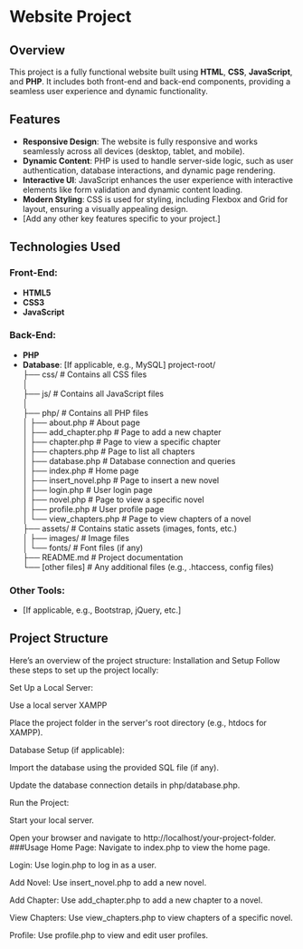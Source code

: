 # Website Project

## Overview
This project is a fully functional website built using **HTML**, **CSS**, **JavaScript**, and **PHP**. It includes both front-end and back-end components, providing a seamless user experience and dynamic functionality.

## Features
- **Responsive Design**: The website is fully responsive and works seamlessly across all devices (desktop, tablet, and mobile).
- **Dynamic Content**: PHP is used to handle server-side logic, such as user authentication, database interactions, and dynamic page rendering.
- **Interactive UI**: JavaScript enhances the user experience with interactive elements like form validation and dynamic content loading.
- **Modern Styling**: CSS is used for styling, including Flexbox and Grid for layout, ensuring a visually appealing design.
- [Add any other key features specific to your project.]

## Technologies Used
### Front-End:
- **HTML5**
- **CSS3**
- **JavaScript**

### Back-End:
- **PHP**
- **Database**: [If applicable, e.g., MySQL]
project-root/  
├── css/                  # Contains all CSS files  
│    
├── js/                   # Contains all JavaScript files  
│  
├── php/                  # Contains all PHP files  
│   ├── about.php         # About page  
│   ├── add_chapter.php   # Page to add a new chapter  
│   ├── chapter.php       # Page to view a specific chapter  
│   ├── chapters.php      # Page to list all chapters  
│   ├── database.php      # Database connection and queries  
│   ├── index.php         # Home page  
│   ├── insert_novel.php  # Page to insert a new novel  
│   ├── login.php         # User login page  
│   ├── novel.php         # Page to view a specific novel  
│   ├── profile.php       # User profile page  
│   └── view_chapters.php # Page to view chapters of a novel  
├── assets/               # Contains static assets (images, fonts, etc.)  
│   ├── images/           # Image files  
│   └── fonts/            # Font files (if any)  
├── README.md             # Project documentation  
└── [other files]         # Any additional files (e.g., .htaccess, config files)  
### Other Tools:
- [If applicable, e.g., Bootstrap, jQuery, etc.]

## Project Structure
Here’s an overview of the project structure:
Installation and Setup
Follow these steps to set up the project locally:
 
Set Up a Local Server:

Use a local server XAMPP

Place the project folder in the server's root directory (e.g., htdocs for XAMPP).

Database Setup (if applicable):

Import the database using the provided SQL file (if any).

Update the database connection details in php/database.php.

Run the Project:

Start your local server.

Open your browser and navigate to http://localhost/your-project-folder.
###Usage
Home Page: Navigate to index.php to view the home page.

Login: Use login.php to log in as a user.

Add Novel: Use insert_novel.php to add a new novel.

Add Chapter: Use add_chapter.php to add a new chapter to a novel.

View Chapters: Use view_chapters.php to view chapters of a specific novel.

Profile: Use profile.php to view and edit user profiles.
